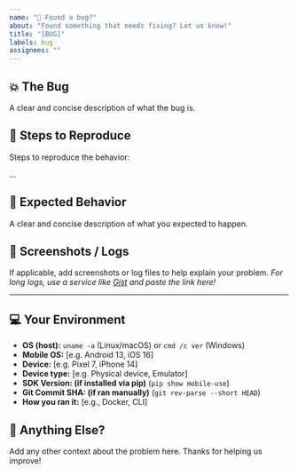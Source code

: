 ```yaml
---
name: "🐞 Found a bug?"
about: "Found something that needs fixing? Let us know!"
title: "[BUG]"
labels: bug
assignees: ""
---
```


## 💥 The Bug

A clear and concise description of what the bug is.

## 📝 Steps to Reproduce

Steps to reproduce the behavior:

...

## 🤔 Expected Behavior

A clear and concise description of what you expected to happen.

## 📸 Screenshots / Logs

If applicable, add screenshots or log files to help explain your problem.
_For long logs, use a service like [Gist](https://gist.github.com) and paste the link here!_

---

## 💻 Your Environment

- **OS (host):** `uname -a` (Linux/macOS) or `cmd /c ver` (Windows)
- **Mobile OS:** [e.g. Android 13, iOS 16]
- **Device:** [e.g. Pixel 7, iPhone 14]
- **Device type:** [e.g. Physical device, Emulator]
- **SDK Version: (if installed via pip)** (`pip show mobile-use`)
- **Git Commit SHA: (if ran manually)** (`git rev-parse --short HEAD`)
- **How you ran it:** [e.g., Docker, CLI]

## 🙏 Anything Else?

Add any other context about the problem here. Thanks for helping us improve!
